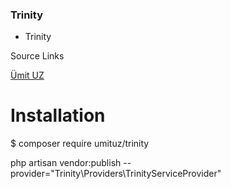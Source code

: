 ### Trinity

- Trinity

Source Links

[Ümit UZ](https://umituz.com/)

Installation 
=============

$ composer require umituz/trinity

php artisan vendor:publish --provider="Trinity\Providers\TrinityServiceProvider"
